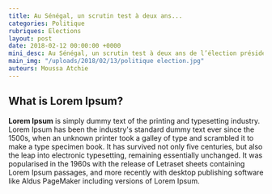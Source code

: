 ```yaml
---
title: Au Sénégal, un scrutin test à deux ans...
categories: Politique
rubriques: Elections
layout: post
date: 2018-02-12 00:00:00 +0000
mini_desc: Au Sénégal, un scrutin test à deux ans de l’élection présidentielle
main_img: "/uploads/2018/02/13/politique election.jpg"
auteurs: Moussa Atchie
---
```

## What is Lorem Ipsum?

**Lorem Ipsum** is simply dummy text of the printing and typesetting industry. Lorem Ipsum has been the industry's standard dummy text ever since the 1500s, when an unknown printer took a galley of type and scrambled it to make a type specimen book. It has survived not only five centuries, but also the leap into electronic typesetting, remaining essentially unchanged. It was popularised in the 1960s with the release of Letraset sheets containing Lorem Ipsum passages, and more recently with desktop publishing software like Aldus PageMaker including versions of Lorem Ipsum.